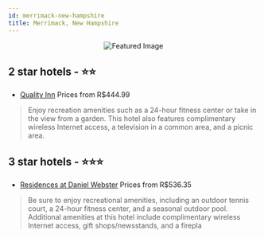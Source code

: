 ```yaml
---
id: merrimack-new-hampshire
title: Merrimack, New Hampshire
---
```


<center><img src="https://i.travelapi.com/hotels/1000000/290000/281000/280915/c08b0d02_z.jpg" alt="Featured Image" /></center>


##  2 star hotels - ⭐️⭐️

-    [Quality Inn](https://us.hurb.com/hotels/merrimack/quality-inn-JNP-JP992772?cmp=18055) Prices from R$444.99
   > Enjoy recreation amenities such as a 24-hour fitness center or take in the view from a garden. This hotel also features complimentary wireless Internet access, a television in a common area, and a picnic area.

##  3 star hotels - ⭐️⭐️⭐️

-    [Residences at Daniel Webster](https://us.hurb.com/hotels/merrimack/residences-at-daniel-webster-JNP-JP074046?cmp=18055) Prices from R$536.35
   > Be sure to enjoy recreational amenities, including an outdoor tennis court, a 24-hour fitness center, and a seasonal outdoor pool. Additional amenities at this hotel include complimentary wireless Internet access, gift shops/newsstands, and a firepla
